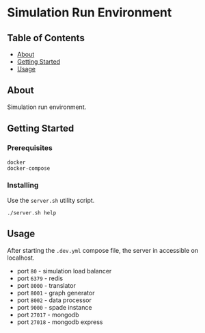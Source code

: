 # Simulation Run Environment

## Table of Contents

- [About](#about)
- [Getting Started](#getting_started)
- [Usage](#usage)

## About <a name = "about"></a>

Simulation run environment.

## Getting Started <a name = "getting_started"></a>

### Prerequisites

```
docker
docker-compose
```

### Installing
Use the `server.sh` utility script.
```
./server.sh help
```

## Usage <a name = "usage"></a>

After starting the `.dev.yml` compose file, the server in accessible on localhost.
* port `80` - simulation load balancer
* port `6379` - redis
* port `8000` - translator
* port `8001` - graph generator
* port `8002` - data processor
* port `9000` - spade instance
* port `27017` - mongodb
* port `27018` - mongodb express
